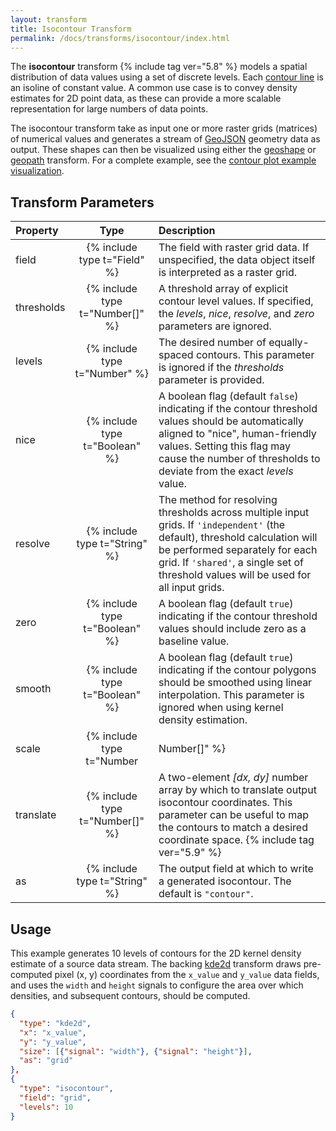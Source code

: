 ```yaml
---
layout: transform
title: Isocontour Transform
permalink: /docs/transforms/isocontour/index.html
---
```


The **isocontour** transform {% include tag ver="5.8" %} models a spatial distribution of data values using a set of discrete levels. Each [contour line](https://en.wikipedia.org/wiki/Contour_line) is an isoline of constant value. A common use case is to convey density estimates for 2D point data, as these can provide a more scalable representation for large numbers of data points.

The isocontour transform take as input one or more raster grids (matrices) of numerical values and generates a stream of [GeoJSON](https://en.wikipedia.org/wiki/GeoJSON) geometry data as output. These shapes can then be visualized using either the [geoshape](../geoshape) or [geopath](../geopath) transform. For a complete example, see the [contour plot example visualization](../../../examples/contour-plot/).

## Transform Parameters

| Property            | Type                            | Description   |
| :------------------ | :-----------------------------: | :------------ |
| field               | {% include type t="Field" %}    | The field with raster grid data. If unspecified, the data object itself is interpreted as a raster grid. |
| thresholds          | {% include type t="Number[]" %} | A threshold array of explicit contour level values. If specified, the _levels_, _nice_, _resolve_, and _zero_ parameters are ignored. |
| levels              | {% include type t="Number" %}   | The desired number of equally-spaced contours. This parameter is ignored if the _thresholds_ parameter is provided. |
| nice                | {% include type t="Boolean" %}  | A boolean flag (default `false`) indicating if the contour threshold values should be automatically aligned to "nice", human-friendly values. Setting this flag may cause the number of thresholds to deviate from the exact _levels_ value.|
| resolve             | {% include type t="String" %}  | The method for resolving thresholds across multiple input grids. If `'independent'` (the default), threshold calculation will be performed separately for each grid. If `'shared'`, a single set of threshold values will be used for all input grids. |
| zero                | {% include type t="Boolean" %}  | A boolean flag (default `true`) indicating if the contour threshold values should include zero as a baseline value. |
| smooth              | {% include type t="Boolean" %}  | A boolean flag (default `true`) indicating if the contour polygons should be smoothed using linear interpolation. This parameter is ignored when using kernel density estimation. |
| scale               | {% include type t="Number|Number[]" %}   | A numerical value or two-element *[sx, sy]* number array by which to scale the output isocontour coordinates. This parameter can be useful to scale the contours to match a desired coordinate space. Support for array input in versions {% include tag ver="5.9" %}. |
| translate           | {% include type t="Number[]" %}   | A two-element *[dx, dy]* number array by which to translate output isocontour coordinates. This parameter can be useful to map the contours to match a desired coordinate space. {% include tag ver="5.9" %} |
| as                  | {% include type t="String" %}   | The output field at which to write a generated isocontour. The default is `"contour"`. |

## Usage

This example generates 10 levels of contours for the 2D kernel density estimate of a source data stream. The backing [kde2d](../kde2d) transform draws pre-computed pixel (x, y) coordinates from the `x_value` and `y_value` data fields, and uses the `width` and `height` signals to configure the area over which densities, and subsequent contours, should be computed.

```json
{
  "type": "kde2d",
  "x": "x_value",
  "y": "y_value",
  "size": [{"signal": "width"}, {"signal": "height"}],
  "as": "grid"
},
{
  "type": "isocontour",
  "field": "grid",
  "levels": 10
}
```
